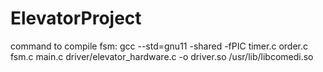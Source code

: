 # ElevatorProject

command to compile fsm:
gcc --std=gnu11 -shared -fPIC timer.c order.c fsm.c main.c driver/elevator_hardware.c -o driver.so /usr/lib/libcomedi.so
